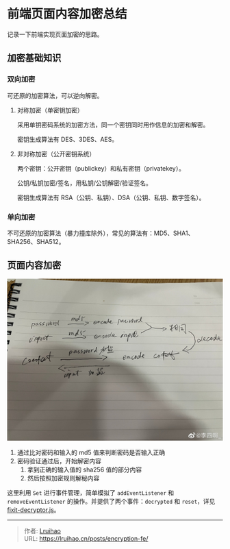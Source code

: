# 前端页面内容加密总结


记录一下前端实现页面加密的思路。

<!--more-->

## 加密基础知识

### 双向加密

可还原的加密算法，可以逆向解密。

1. 对称加密（单密钥加密）

    采用单钥密码系统的加密方法，同一个密钥同时用作信息的加密和解密。

    密钥生成算法有 DES、3DES、AES。

2. 非对称加密（公开密钥系统）

    两个密钥：公开密钥（publickey）和私有密钥（privatekey）。

    公钥/私钥加密/签名，用私钥/公钥解密/验证签名。

    密钥生成算法有 RSA（公钥、私钥）、DSA（公钥、私钥、数字签名）。

### 单向加密

不可还原的加密算法（暴力撞库除外），常见的算法有：MD5、SHA1、SHA256、SHA512。

## 页面内容加密

![内容加密算法](images/algorithm.jpg "内容加密算法")

1. 通过比对密码和输入的 md5 值来判断密码是否输入正确
2. 密码验证通过后，开始解密内容
   1. 拿到正确的输入值的 sha256 值的部分内容
   2. 然后按照加密规则解秘内容

这里利用 `Set` 进行事件管理，简单模拟了 `addEventListener` 和 `removeEventListener` 的操作。并提供了两个事件：`decrypted` 和 `reset`，详见 [fixit-decryptor.js](https://github.com/hugo-fixit/FixIt/blob/master/assets/js/fixit-decryptor.js)。

---

> 作者: [Lruihao](https://github.com/Lruihao)  
> URL: https://lruihao.cn/posts/encryption-fe/  

